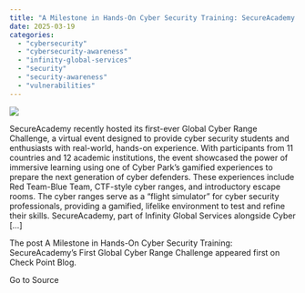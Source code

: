 ```yaml
---
title: "A Milestone in Hands-On Cyber Security Training: SecureAcademy’s First Global Cyber Range Challenge"
date: 2025-03-19
categories: 
  - "cybersecurity"
  - "cybersecurity-awareness"
  - "infinity-global-services"
  - "security"
  - "security-awareness"
  - "vulnerabilities"
---
```


![](https://blog.checkpoint.com/wp-content/uploads/2024/10/22690-blog_banner-Next_Big_SaaS_Leak-2000x700_v1dp-1.jpg)

SecureAcademy recently hosted its first-ever Global Cyber Range Challenge, a virtual event designed to provide cyber security students and enthusiasts with real-world, hands-on experience. With participants from 11 countries and 12 academic institutions, the event showcased the power of immersive learning using one of Cyber Park’s gamified experiences to prepare the next generation of cyber defenders. These experiences include Red Team-Blue Team, CTF-style cyber ranges, and introductory escape rooms. The cyber ranges serve as a “flight simulator” for cyber security professionals, providing a gamified, lifelike environment to test and refine their skills. SecureAcademy, part of Infinity Global Services alongside Cyber \[…\]

The post A Milestone in Hands-On Cyber Security Training: SecureAcademy’s First Global Cyber Range Challenge appeared first on Check Point Blog.

Go to Source
